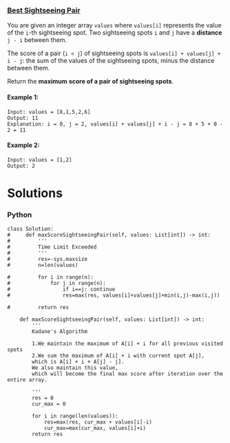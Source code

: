 ### [Best Sightseeing Pair](https://leetcode.com/problems/best-sightseeing-pair/) <br>

You are given an integer array `values` where `values[i]` represents the value of the `i`-th sightseeing spot. Two sightseeing spots `i` and `j` have a **distance** `j - i` between them.

The score of a pair (`i < j`) of sightseeing spots is `values[i] + values[j] + i - j`: the sum of the values of the sightseeing spots, minus the distance between them.

Return the **maximum score of a pair of sightseeing spots**.

#### Example 1:

```
Input: values = [8,1,5,2,6]
Output: 11
Explanation: i = 0, j = 2, values[i] + values[j] + i - j = 8 + 5 + 0 - 2 = 11

```

#### Example 2:

```
Input: values = [1,2]
Output: 2

```

# Solutions

### Python
```
class Solution:
#     def maxScoreSightseeingPair(self, values: List[int]) -> int:
#         '''
#         Time Limit Exceeded
#         '''
#         res=-sys.maxsize
#         n=len(values)
        
#         for i in range(n):
#             for j in range(n):
#                 if i==j: continue
#                 res=max(res, values[i]+values[j]+min(i,j)-max(i,j))
        
#         return res
        
    def maxScoreSightseeingPair(self, values: List[int]) -> int:
        '''
        Kadane's Algorithm
                
        1.We maintain the maximum of A[i] + i for all previous visited spots
        2.We sum the maximum of A[i] + i with current spot A[j],
        which is A[i] + i + A[j] - j]. 
        We also maintain this value, 
        which will become the final max score after iteration over the entire array.        
        
        '''
        res = 0
        cur_max = 0
        
        for i in range(len(values)):
            res=max(res, cur_max + values[i]-i)
            cur_max=max(cur_max, values[i]+i)
        return res

```
